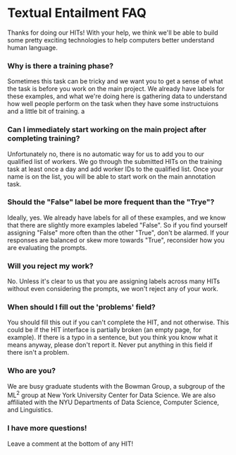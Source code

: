 # Textual Entailment FAQ


Thanks for doing our HITs! With your help, we think we'll be able to build some pretty exciting technologies to help computers better understand human language.


### Why is there a training phase?
Sometimes this task can be tricky and we want you to get a sense of what the task is before you work on the main project. We already have labels for these examples, and what we're doing here is gathering data to understand how well people perform on the task when they have some instructuions and a little bit of training. a

### Can I immediately start working on the main project after completing training?
Unfortunately no, there is no automatic way for us to add you to our qualified list of workers. We go through the submitted HITs on the training task at least once a day and add worker IDs to the qualified list. Once your name is on the list, you will be able to start work on the main annotation task.

### Should the "False" label be more frequent than the "Trye"?
Ideally, yes. We already have labels for all of these examples, and we know that there are slightly more examples labeled "False". So if you find yourself assigning "False" more often than the other "True", don't be alarmed. If your responses are balanced or skew more towards "True", reconsider how you are evaluating the prompts.

### Will you reject my work?
No. Unless it's clear to us that you are assigning labels across many HITs without even considering the prompts, we won't reject any of your work.

### When should I fill out the 'problems' field?
You should fill this out if you can't complete the HIT, and not otherwise. This could be if the HIT interface is partially broken (an empty page, for example). If there is a typo in a sentence, but you think you know what it means anyway, please don't report it. Never put anything in this field if there isn't a problem.

### Who are you?
We are busy graduate students with the Bowman Group, a subgroup of the ML<sup>2</sup> group at New York University Center for Data Science. We are also affiliated with the NYU Departments of Data Science, Computer Science, and Linguistics.

### I have more questions!
Leave a comment at the bottom of any HIT!
